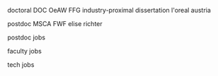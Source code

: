 doctoral
DOC OeAW
FFG industry-proximal dissertation
l'oreal austria

postdoc
MSCA
FWF elise richter


postdoc jobs


faculty jobs


tech jobs
